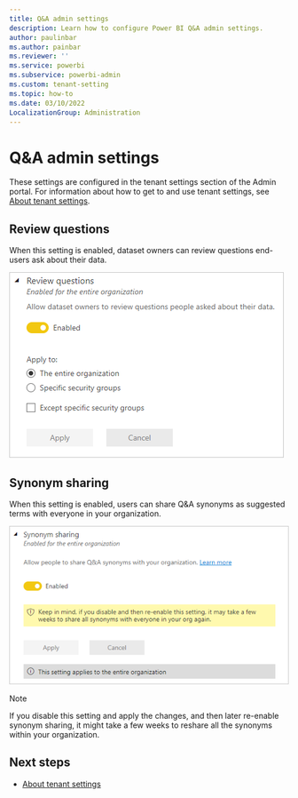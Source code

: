 ```yaml
---
title: Q&A admin settings
description: Learn how to configure Power BI Q&A admin settings.
author: paulinbar
ms.author: painbar
ms.reviewer: ''
ms.service: powerbi
ms.subservice: powerbi-admin
ms.custom: tenant-setting
ms.topic: how-to
ms.date: 03/10/2022
LocalizationGroup: Administration
---
```


# Q&A admin settings

These settings are configured in the tenant settings section of the Admin portal. For information about how to get to and use tenant settings, see [About tenant settings](service-admin-portal-about-tenant-settings.md).

## Review questions
When this setting is enabled, dataset owners can review questions end-users ask about their data.

![Screenshot of Q and A review questions admin setting.](media/service-admin-portal-qa/admin-setting-review-questions.png)

## Synonym sharing
When this setting is enabled, users can share Q&A synonyms as suggested terms with everyone in your organization.

![Screenshot of Q and A synonym sharing admin setting.](media/service-admin-portal-qa/admin-setting-synonym-sharing.png)

> [!NOTE]
> If you disable this setting and apply the changes, and then later re-enable synonym sharing, it might take a few weeks to reshare all the synonyms within your organization.

## Next steps

* [About tenant settings](service-admin-portal-about-tenant-settings.md)